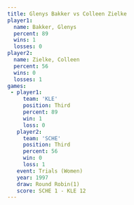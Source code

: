 ```yaml
---
title: Glenys Bakker vs Colleen Zielke
player1:               
  name: Bakker, Glenys 
  percent: 89          
  wins: 1              
  losses: 0            
player2:               
  name: Zielke, Colleen
  percent: 56          
  wins: 0              
  losses: 1            
games:
 - player1:         
     team: 'KLE'    
     position: Third
     percent: 89    
     win: 1         
     loss: 0        
   player2:         
     team: 'SCHE'   
     position: Third
     percent: 56    
     win: 0         
     loss: 1        
   event: Trials (Women) 
   year: 1997            
   draw: Round Robin(1)  
   score: SCHE 1 - KLE 12
---
```

